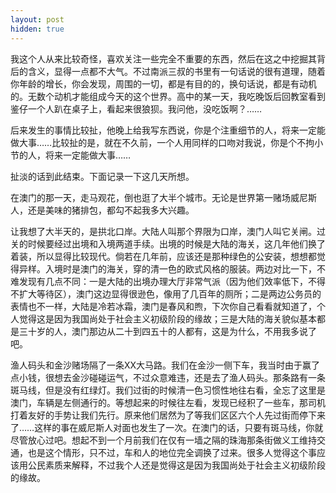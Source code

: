 ```yaml
---
layout: post
hidden: true
---
```


我这个人从来比较奇怪，喜欢关注一些完全不重要的东西，然后在这之中挖掘其背后的含义，显得一点都不大气。不过南派三叔的书里有一句话说的很有道理，随着你年龄的增长，你会发现，周围的一切，都是有目的的，换句话说，都是有动机的。无数个动机才能组成今天的这个世界。高中的某一天，我吃晚饭后回教室看到鉴仔一个人趴在桌子上，看起来很狼狈。我问他，没吃饭啊？……

后来发生的事情比较扯，他晚上给我写东西说，你是个注重细节的人，将来一定能做大事……比较扯的是，就在不久前，一个人用同样的口吻对我说，你是个不拘小节的人，将来一定能做大事……

扯淡的话到此结束。下面记录一下这几天所想。

在澳门的那一天，走马观花，倒也逛了大半个城市。无论是世界第一赌场威尼斯人，还是美味的猪排包，都勾不起我多大兴趣。

让我想了大半天的，是拱北口岸。大陆人叫那个界限为口岸，澳门人叫它关闸。过关的时候要经过出境和入境两道手续。出境的时候是大陆的海关，这几年他们换了着装，所以显得比较现代。倘若在几年前，应该还是那种绿色的公安装，想想都觉得异样。入境时是澳门的海关，穿的清一色的欧式风格的服装。两边对比一下，不难发现有几点不同：一是大陆的出境办理大厅非常气派（因为他们效率低下，不得不扩大等待区），澳门这边显得很逊色，像用了几百年的厕所；二是两边公务员的表情也不一样，大陆是冷若冰霜，澳门是春风和煦，下次你自己看看就知道了，个人觉得这是因为我国尚处于社会主义初级阶段的缘故；三是大陆的海关貌似基本都是三十岁的人，澳门那边从二十到四五十的人都有，这是为什么，不用我多说了吧。

渔人码头和金沙赌场隔了一条XX大马路。我们在金沙一侧下车，我当时由于赢了点小钱，很想去金沙碰碰运气，不过众意难违，还是去了渔人码头。那条路有一条斑马线，但是没有红绿灯。我们过街的时候清一色习惯性地往右看，全忘了这里是澳门，车辆是左侧通行的。等想起来的时候往左看，发现已经积了一些车，那司机打着友好的手势让我们先行。原来他们居然为了等我们区区六个人先过街而停下来了……这样的事在威尼斯人对面也发生了一次。在澳门的话，只要有斑马线，你就尽管放心过吧。想起不到一个月前我们在仅有一墙之隔的珠海那条街做义工维持交通，也是这个情形，只不过，车和人的地位完全调换了过来。很多人觉得这个事应该用公民素质来解释，不过我个人还是觉得这是因为我国尚处于社会主义初级阶段的缘故。